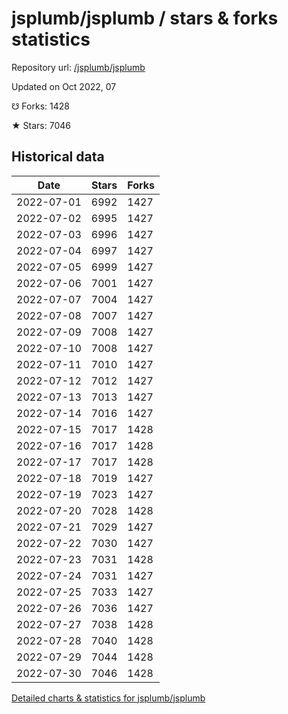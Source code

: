 # jsplumb/jsplumb / stars & forks statistics

Repository url: [/jsplumb/jsplumb](https://github.com/jsplumb/jsplumb)

Updated on Oct 2022, 07

☋ Forks: 1428

★ Stars: 7046

## Historical data
| Date | Stars | Forks |
|------|-------|-------|
| 2022-07-01 | 6992 | 1427 | 
| 2022-07-02 | 6995 | 1427 | 
| 2022-07-03 | 6996 | 1427 | 
| 2022-07-04 | 6997 | 1427 | 
| 2022-07-05 | 6999 | 1427 | 
| 2022-07-06 | 7001 | 1427 | 
| 2022-07-07 | 7004 | 1427 | 
| 2022-07-08 | 7007 | 1427 | 
| 2022-07-09 | 7008 | 1427 | 
| 2022-07-10 | 7008 | 1427 | 
| 2022-07-11 | 7010 | 1427 | 
| 2022-07-12 | 7012 | 1427 | 
| 2022-07-13 | 7013 | 1427 | 
| 2022-07-14 | 7016 | 1427 | 
| 2022-07-15 | 7017 | 1428 | 
| 2022-07-16 | 7017 | 1428 | 
| 2022-07-17 | 7017 | 1428 | 
| 2022-07-18 | 7019 | 1427 | 
| 2022-07-19 | 7023 | 1427 | 
| 2022-07-20 | 7028 | 1428 | 
| 2022-07-21 | 7029 | 1427 | 
| 2022-07-22 | 7030 | 1427 | 
| 2022-07-23 | 7031 | 1428 | 
| 2022-07-24 | 7031 | 1427 | 
| 2022-07-25 | 7033 | 1427 | 
| 2022-07-26 | 7036 | 1427 | 
| 2022-07-27 | 7038 | 1428 | 
| 2022-07-28 | 7040 | 1428 | 
| 2022-07-29 | 7044 | 1428 | 
| 2022-07-30 | 7046 | 1428 | 


[Detailed charts & statistics for jsplumb/jsplumb](https://reviewgithub.com/rep/jsplumb/jsplumb)
